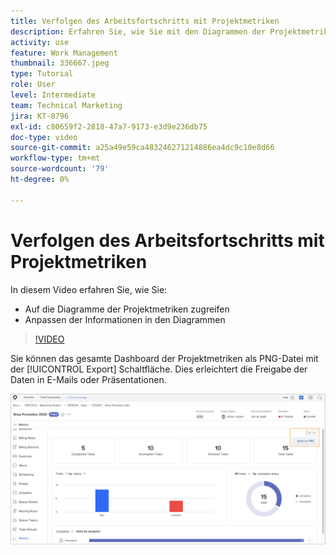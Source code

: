 ```yaml
---
title: Verfolgen des Arbeitsfortschritts mit Projektmetriken
description: Erfahren Sie, wie Sie mit den Diagrammen der Projektmetriken den Fortschritt der Projektarbeit in verfolgen können. [!DNL  Workfront].
activity: use
feature: Work Management
thumbnail: 336667.jpeg
type: Tutorial
role: User
level: Intermediate
team: Technical Marketing
jira: KT-8796
exl-id: c80659f2-2818-47a7-9173-e3d9e236db75
doc-type: video
source-git-commit: a25a49e59ca483246271214886ea4dc9c10e8d66
workflow-type: tm+mt
source-wordcount: '79'
ht-degree: 0%

---
```


# Verfolgen des Arbeitsfortschritts mit Projektmetriken

In diesem Video erfahren Sie, wie Sie:

* Auf die Diagramme der Projektmetriken zugreifen
* Anpassen der Informationen in den Diagrammen

>[!VIDEO](https://video.tv.adobe.com/v/336667/?quality=12&learn=on)

Sie können das gesamte Dashboard der Projektmetriken als PNG-Datei mit der [!UICONTROL Export] Schaltfläche. Dies erleichtert die Freigabe der Daten in E-Mails oder Präsentationen.

![Seite mit exportierten Projektmetriken](assets/planner-fund-metrics-export.png)

<!---
Overview of project metrics
--->
